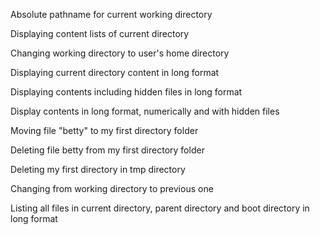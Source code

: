 Absolute pathname for current working directory

Displaying content lists of current directory

Changing working directory to user's home directory

Displaying current directory content in long format

Displaying contents including hidden files in long format

Display contents in long format, numerically and with hidden files

Moving file "betty" to my first directory folder

Deleting file betty from my first directory folder 

Deleting my first directory in tmp directory

Changing from working directory to previous one

Listing all files in current directory, parent directory and boot directory in long format
